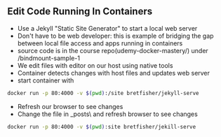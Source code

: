 ## Edit Code Running In Containers

- Use a Jekyll "Static Site Generator" to start a local web server
- Don't have to be web developer: this is example of bridging the gap between local file access and apps running in containers
- source code is in the course repo(udemy-docker-mastery/) under /bindmount-sample-1
- We edit files with editor on our host using native tools
- Container detects changes with host files and updates web server
- start container with 
```bash
docker run -p 80:4000 -v $(pwd):/site bretfisher/jekyll-serve
```
- Refresh our browser to see changes
- Change the file in _posts\ and refresh browser to see changes

```bash
docker run -p 80:4000 -v $(pwd):site bretfisher/jekill-serve


```